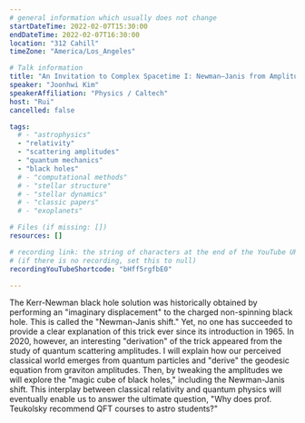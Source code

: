 ```yaml
---
# general information which usually does not change
startDateTime: 2022-02-07T15:30:00
endDateTime: 2022-02-07T16:30:00
location: "312 Cahill"
timeZone: "America/Los_Angeles"

# Talk information
title: "An Invitation to Complex Spacetime I: Newman–Janis from Amplitudes"
speaker: "Joonhwi Kim"
speakerAffiliation: "Physics / Caltech"
host: "Rui"
cancelled: false

tags:
  # - "astrophysics"
  - "relativity"
  - "scattering amplitudes"
  - "quantum mechanics"
  - "black holes"
  # - "computational methods"
  # - "stellar structure"
  # - "stellar dynamics"
  # - "classic papers"
  # - "exoplanets"

# Files (if missing: [])
resources: []

# recording link: the string of characters at the end of the YouTube URL
# (if there is no recording, set this to null)
recordingYouTubeShortcode: "bHff5rgfbE0"

---
```


The Kerr-Newman black hole solution was historically obtained by performing an "imaginary displacement" to the charged non-spinning black hole.
This is called the "Newman-Janis shift."
Yet, no one has succeeded to provide a clear explanation of this trick ever since its introduction in 1965.
In 2020, however, an interesting "derivation" of the trick appeared from the study of quantum scattering amplitudes.
I will explain how our perceived classical world emerges from quantum particles and "derive" the geodesic equation from graviton amplitudes.
Then, by tweaking the amplitudes we will explore the "magic cube of black holes," including the Newman-Janis shift.
This interplay between classical relativity and quantum physics will eventually enable us to answer the ultimate question, "Why does prof. Teukolsky recommend QFT courses to astro students?"
